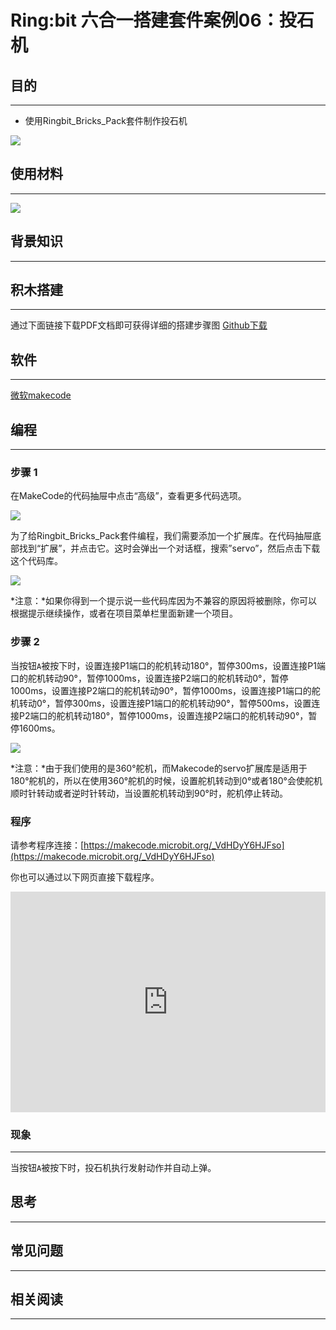 # Ring:bit 六合一搭建套件案例06：投石机

## 目的
---

- 使用Ringbit_Bricks_Pack套件制作投石机


![](./images/Ringbit_Bricks_Pack_case_06_01.png)




## 使用材料
---


![](./images/Ringbit_Bricks_Pack_case_06_02.png)




## 背景知识
---

## 积木搭建
---
通过下面链接下载PDF文档即可获得详细的搭建步骤图
[Github下载 ](https://github.com/elecfreaks/learn-cn/raw/master/microbitKit/Mecanum_wheel_car_kit/files/wukong_assembly_step_chinese_v1.1.pdf)


## 软件
---

[微软makecode](https://makecode.microbit.org/#)

## 编程
---

### 步骤 1
 在MakeCode的代码抽屉中点击“高级”，查看更多代码选项。



![](./images/Ringbit_Bricks_Pack_case_06_03.png)




为了给Ringbit_Bricks_Pack套件编程，我们需要添加一个扩展库。在代码抽屉底部找到“扩展”，并点击它。这时会弹出一个对话框，搜索”servo”，然后点击下载这个代码库。




![](./images/Ringbit_Bricks_Pack_case_06_04.png)








*注意：*如果你得到一个提示说一些代码库因为不兼容的原因将被删除，你可以根据提示继续操作，或者在项目菜单栏里面新建一个项目。

### 步骤 2

当按钮`A`被按下时，设置连接P1端口的舵机转动180°，暂停300ms，设置连接P1端口的舵机转动90°，暂停1000ms，设置连接P2端口的舵机转动0°，暂停1000ms，设置连接P2端口的舵机转动90°，暂停1000ms，设置连接P1端口的舵机转动0°，暂停300ms，设置连接P1端口的舵机转动90°，暂停500ms，设置连接P2端口的舵机转动180°，暂停1000ms，设置连接P2端口的舵机转动90°，暂停1600ms。

![](./images/Ringbit_Bricks_Pack_case_06_05.png)



*注意：*由于我们使用的是360°舵机，而Makecode的servo扩展库是适用于180°舵机的，所以在使用360°舵机的时候，设置舵机转动到0°或者180°会使舵机顺时针转动或者逆时针转动，当设置舵机转动到90°时，舵机停止转动。

### 程序

请参考程序连接：[https://makecode.microbit.org/_VdHDyY6HJFso](https://makecode.microbit.org/_VdHDyY6HJFso)

你也可以通过以下网页直接下载程序。

<div style="position:relative;height:0;padding-bottom:70%;overflow:hidden;"><iframe style="position:absolute;top:0;left:0;width:100%;height:100%;" src="https://makecode.microbit.org/#pub:_VdHDyY6HJFso]" frameborder="0" sandbox="allow-popups allow-forms allow-scripts allow-same-origin"></iframe></div>  

### 现象
---
当按钮`A`被按下时，投石机执行发射动作并自动上弹。

## 思考
---

## 常见问题
---
## 相关阅读  
---
